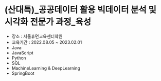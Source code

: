 # (산대특)_공공데이터 활용 빅데이터 분석 및 시각화 전문가 과정_육성
- 장소 : 서울휴먼교육센터학원
- 교육기간 : 2022.08.05 ~ 2023.02.01
- Java
- JavaScript
- Python
- SQL
- MachineLearning & DeepLearning
- SpringBoot
